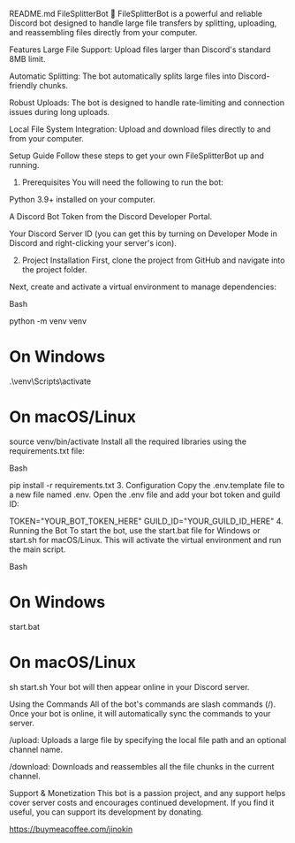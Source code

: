 README.md
FileSplitterBot 🤖
FileSplitterBot is a powerful and reliable Discord bot designed to handle large file transfers by splitting, uploading, and reassembling files directly from your computer.

Features
Large File Support: Upload files larger than Discord's standard 8MB limit.

Automatic Splitting: The bot automatically splits large files into Discord-friendly chunks.

Robust Uploads: The bot is designed to handle rate-limiting and connection issues during long uploads.

Local File System Integration: Upload and download files directly to and from your computer.

Setup Guide
Follow these steps to get your own FileSplitterBot up and running.

1. Prerequisites
You will need the following to run the bot:

Python 3.9+ installed on your computer.

A Discord Bot Token from the Discord Developer Portal.

Your Discord Server ID (you can get this by turning on Developer Mode in Discord and right-clicking your server's icon).

2. Project Installation
First, clone the project from GitHub and navigate into the project folder.

Next, create and activate a virtual environment to manage dependencies:

Bash

python -m venv venv
# On Windows
.\venv\Scripts\activate
# On macOS/Linux
source venv/bin/activate
Install all the required libraries using the requirements.txt file:

Bash

pip install -r requirements.txt
3. Configuration
Copy the .env.template file to a new file named .env. Open the .env file and add your bot token and guild ID:

TOKEN="YOUR_BOT_TOKEN_HERE"
GUILD_ID="YOUR_GUILD_ID_HERE"
4. Running the Bot
To start the bot, use the start.bat file for Windows or start.sh for macOS/Linux. This will activate the virtual environment and run the main script.

Bash

# On Windows
start.bat
# On macOS/Linux
sh start.sh
Your bot will then appear online in your Discord server.

Using the Commands
All of the bot's commands are slash commands (/). Once your bot is online, it will automatically sync the commands to your server.

/upload: Uploads a large file by specifying the local file path and an optional channel name.

/download: Downloads and reassembles all the file chunks in the current channel.

Support & Monetization
This bot is a passion project, and any support helps cover server costs and encourages continued development. If you find it useful, you can support its development by donating.

https://buymeacoffee.com/jinokin
